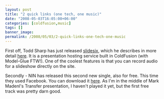 ```yaml
---
layout: post
title: "2 quick links (one tech, one music)"
date: "2008-05-03T16:05:00+06:00"
categories: [coldfusion,music]
tags: []
banner_image: 
permalink: /2008/05/03/2-quick-links-one-tech-one-music
---
```


First off, Todd Sharp has just released <a href="http://slidesix.com/index.cfm?event=">slidesix</a>, which he describes in more detail <a href="http://cfsilence.com/blog/client/index.cfm/2008/5/3/What-Is-slidesixcom">here</a>. It is a presentation hosting service built in ColdFusion (with Model-Glue FTW!). One of the coolest features is that you can record audio for a slideshow directly on the site.

Secondly - NIN has released this second new single, also for free. This time they used Facebook. You can download it <a href="http://apps.facebook.com/ilike/artist/Nine+Inch+Nails/track/Echoplex">here</a>. As I'm in the middle of Mark Madenl's Transfer presentation, I haven't played it yet, but the first free track was pretty darn good.